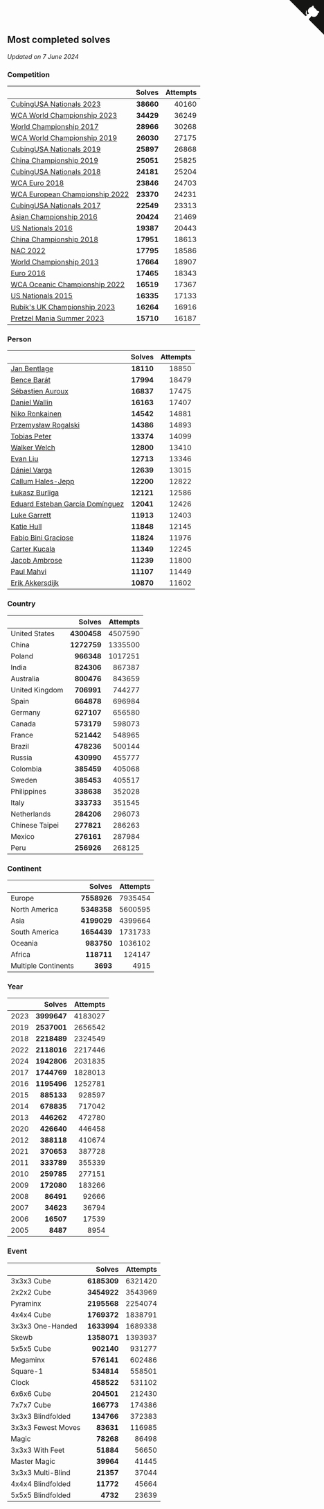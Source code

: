 ## Most completed solves

*Updated on  7 June 2024*


### Competition

|  | Solves | Attempts |
| :--- | ---: | ---: |
| [CubingUSA Nationals 2023](https://www.worldcubeassociation.org/competitions/CubingUSANationals2023) | **38660** | 40160 |
| [WCA World Championship 2023](https://www.worldcubeassociation.org/competitions/WC2023) | **34429** | 36249 |
| [World Championship 2017](https://www.worldcubeassociation.org/competitions/WC2017) | **28966** | 30268 |
| [WCA World Championship 2019](https://www.worldcubeassociation.org/competitions/WC2019) | **26030** | 27175 |
| [CubingUSA Nationals 2019](https://www.worldcubeassociation.org/competitions/CubingUSANationals2019) | **25897** | 26868 |
| [China Championship 2019](https://www.worldcubeassociation.org/competitions/ChinaChampionship2019) | **25051** | 25825 |
| [CubingUSA Nationals 2018](https://www.worldcubeassociation.org/competitions/CubingUSANationals2018) | **24181** | 25204 |
| [WCA Euro 2018](https://www.worldcubeassociation.org/competitions/Euro2018) | **23846** | 24703 |
| [WCA European Championship 2022](https://www.worldcubeassociation.org/competitions/Euro2022) | **23370** | 24231 |
| [CubingUSA Nationals 2017](https://www.worldcubeassociation.org/competitions/CubingUSANationals2017) | **22549** | 23313 |
| [Asian Championship 2016](https://www.worldcubeassociation.org/competitions/AsianChampionship2016) | **20424** | 21469 |
| [US Nationals 2016](https://www.worldcubeassociation.org/competitions/USNationals2016) | **19387** | 20443 |
| [China Championship 2018](https://www.worldcubeassociation.org/competitions/ChinaChampionship2018) | **17951** | 18613 |
| [NAC 2022](https://www.worldcubeassociation.org/competitions/NAC2022) | **17795** | 18586 |
| [World Championship 2013](https://www.worldcubeassociation.org/competitions/WC2013) | **17664** | 18907 |
| [Euro 2016](https://www.worldcubeassociation.org/competitions/Euro2016) | **17465** | 18343 |
| [WCA Oceanic Championship 2022](https://www.worldcubeassociation.org/competitions/OC2022) | **16519** | 17367 |
| [US Nationals 2015](https://www.worldcubeassociation.org/competitions/USNationals2015) | **16335** | 17133 |
| [Rubik's UK Championship 2023](https://www.worldcubeassociation.org/competitions/RubiksUKChampionship2023) | **16264** | 16916 |
| [Pretzel Mania Summer 2023](https://www.worldcubeassociation.org/competitions/PretzelManiaSummer2023) | **15710** | 16187 |

### Person

|  | Solves | Attempts |
| :--- | ---: | ---: |
| [Jan Bentlage](https://www.worldcubeassociation.org/persons/2010BENT01) | **18110** | 18850 |
| [Bence Barát](https://www.worldcubeassociation.org/persons/2008BARA01) | **17994** | 18479 |
| [Sébastien Auroux](https://www.worldcubeassociation.org/persons/2008AURO01) | **16837** | 17475 |
| [Daniel Wallin](https://www.worldcubeassociation.org/persons/2013WALL03) | **16163** | 17407 |
| [Niko Ronkainen](https://www.worldcubeassociation.org/persons/2010RONK01) | **14542** | 14881 |
| [Przemysław Rogalski](https://www.worldcubeassociation.org/persons/2013ROGA02) | **14386** | 14893 |
| [Tobias Peter](https://www.worldcubeassociation.org/persons/2014PETE03) | **13374** | 14099 |
| [Walker Welch](https://www.worldcubeassociation.org/persons/2011WELC01) | **12800** | 13410 |
| [Evan Liu](https://www.worldcubeassociation.org/persons/2009LIUE01) | **12713** | 13346 |
| [Dániel Varga](https://www.worldcubeassociation.org/persons/2008VARG01) | **12639** | 13015 |
| [Callum Hales-Jepp](https://www.worldcubeassociation.org/persons/2012HALE01) | **12200** | 12822 |
| [Łukasz Burliga](https://www.worldcubeassociation.org/persons/2013BURL01) | **12121** | 12586 |
| [Eduard Esteban García Domínguez](https://www.worldcubeassociation.org/persons/2011EDUA01) | **12041** | 12426 |
| [Luke Garrett](https://www.worldcubeassociation.org/persons/2017GARR05) | **11913** | 12403 |
| [Katie Hull](https://www.worldcubeassociation.org/persons/2010HULL01) | **11848** | 12145 |
| [Fabio Bini Graciose](https://www.worldcubeassociation.org/persons/2010GRAC02) | **11824** | 11976 |
| [Carter Kucala](https://www.worldcubeassociation.org/persons/2015KUCA01) | **11349** | 12245 |
| [Jacob Ambrose](https://www.worldcubeassociation.org/persons/2010AMBR01) | **11239** | 11800 |
| [Paul Mahvi](https://www.worldcubeassociation.org/persons/2012MAHV01) | **11107** | 11449 |
| [Erik Akkersdijk](https://www.worldcubeassociation.org/persons/2005AKKE01) | **10870** | 11602 |

### Country

|  | Solves | Attempts |
| :--- | ---: | ---: |
| United States | **4300458** | 4507590 |
| China | **1272759** | 1335500 |
| Poland | **966348** | 1017251 |
| India | **824306** | 867387 |
| Australia | **800476** | 843659 |
| United Kingdom | **706991** | 744277 |
| Spain | **664878** | 696984 |
| Germany | **627107** | 656580 |
| Canada | **573179** | 598073 |
| France | **521442** | 548965 |
| Brazil | **478236** | 500144 |
| Russia | **430990** | 455777 |
| Colombia | **385459** | 405068 |
| Sweden | **385453** | 405517 |
| Philippines | **338638** | 352028 |
| Italy | **333733** | 351545 |
| Netherlands | **284206** | 296073 |
| Chinese Taipei | **277821** | 286263 |
| Mexico | **276161** | 287984 |
| Peru | **256926** | 268125 |

### Continent

|  | Solves | Attempts |
| :--- | ---: | ---: |
| Europe | **7558926** | 7935454 |
| North America | **5348358** | 5600595 |
| Asia | **4199029** | 4399664 |
| South America | **1654439** | 1731733 |
| Oceania | **983750** | 1036102 |
| Africa | **118711** | 124147 |
| Multiple Continents | **3693** | 4915 |

### Year

|  | Solves | Attempts |
| :--- | ---: | ---: |
| 2023 | **3999647** | 4183027 |
| 2019 | **2537001** | 2656542 |
| 2018 | **2218489** | 2324549 |
| 2022 | **2118016** | 2217446 |
| 2024 | **1942806** | 2031835 |
| 2017 | **1744769** | 1828013 |
| 2016 | **1195496** | 1252781 |
| 2015 | **885133** | 928597 |
| 2014 | **678835** | 717042 |
| 2013 | **446262** | 472780 |
| 2020 | **426640** | 446458 |
| 2012 | **388118** | 410674 |
| 2021 | **370653** | 387728 |
| 2011 | **333789** | 355339 |
| 2010 | **259785** | 277151 |
| 2009 | **172080** | 183266 |
| 2008 | **86491** | 92666 |
| 2007 | **34623** | 36794 |
| 2006 | **16507** | 17539 |
| 2005 | **8487** | 8954 |

### Event

|  | Solves | Attempts |
| :--- | ---: | ---: |
| 3x3x3 Cube | **6185309** | 6321420 |
| 2x2x2 Cube | **3454922** | 3543969 |
| Pyraminx | **2195568** | 2254074 |
| 4x4x4 Cube | **1769372** | 1838791 |
| 3x3x3 One-Handed | **1633994** | 1689338 |
| Skewb | **1358071** | 1393937 |
| 5x5x5 Cube | **902140** | 931277 |
| Megaminx | **576141** | 602486 |
| Square-1 | **534814** | 558501 |
| Clock | **458522** | 531102 |
| 6x6x6 Cube | **204501** | 212430 |
| 7x7x7 Cube | **166773** | 174386 |
| 3x3x3 Blindfolded | **134766** | 372383 |
| 3x3x3 Fewest Moves | **83631** | 116985 |
| Magic | **78268** | 86498 |
| 3x3x3 With Feet | **51884** | 56650 |
| Master Magic | **39964** | 41445 |
| 3x3x3 Multi-Blind | **21357** | 37044 |
| 4x4x4 Blindfolded | **11772** | 45664 |
| 5x5x5 Blindfolded | **4732** | 23639 |


<a href="https://github.com/jonatanklosko/wca_statistics" class="github-corner" aria-label="View source on Github"><svg width="80" height="80" viewBox="0 0 250 250" style="fill:#151513; color:#fff; position: absolute; top: 0; border: 0; right: 0;" aria-hidden="true"><path d="M0,0 L115,115 L130,115 L142,142 L250,250 L250,0 Z"></path><path d="M128.3,109.0 C113.8,99.7 119.0,89.6 119.0,89.6 C122.0,82.7 120.5,78.6 120.5,78.6 C119.2,72.0 123.4,76.3 123.4,76.3 C127.3,80.9 125.5,87.3 125.5,87.3 C122.9,97.6 130.6,101.9 134.4,103.2" fill="currentColor" style="transform-origin: 130px 106px;" class="octo-arm"></path><path d="M115.0,115.0 C114.9,115.1 118.7,116.5 119.8,115.4 L133.7,101.6 C136.9,99.2 139.9,98.4 142.2,98.6 C133.8,88.0 127.5,74.4 143.8,58.0 C148.5,53.4 154.0,51.2 159.7,51.0 C160.3,49.4 163.2,43.6 171.4,40.1 C171.4,40.1 176.1,42.5 178.8,56.2 C183.1,58.6 187.2,61.8 190.9,65.4 C194.5,69.0 197.7,73.2 200.1,77.6 C213.8,80.2 216.3,84.9 216.3,84.9 C212.7,93.1 206.9,96.0 205.4,96.6 C205.1,102.4 203.0,107.8 198.3,112.5 C181.9,128.9 168.3,122.5 157.7,114.1 C157.9,116.9 156.7,120.9 152.7,124.9 L141.0,136.5 C139.8,137.7 141.6,141.9 141.8,141.8 Z" fill="currentColor" class="octo-body"></path></svg></a><style>.github-corner:hover .octo-arm{animation:octocat-wave 560ms ease-in-out}@keyframes octocat-wave{0%,100%{transform:rotate(0)}20%,60%{transform:rotate(-25deg)}40%,80%{transform:rotate(10deg)}}@media (max-width:500px){.github-corner:hover .octo-arm{animation:none}.github-corner .octo-arm{animation:octocat-wave 560ms ease-in-out}}</style>
